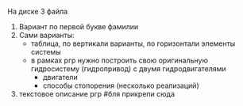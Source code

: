 На диске 3 файла
1. Вариант по первой букве фамилии
2. Сами варианты:
	- таблица, по вертикали варианты, по горизонтали элементы системы
	- в рамках ргр нужно построить свою оригинальную гидросистему (гидропривод) с двумя гидродвигателями
		- двигатели
		- способы стопорения (несколько реализаций)
3. текстовое описание ргр
#бля прикрепи сюда